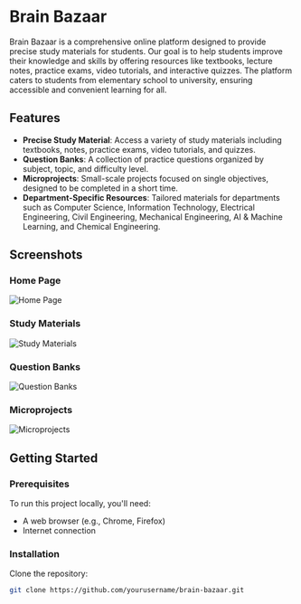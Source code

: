 # Brain Bazaar

Brain Bazaar is a comprehensive online platform designed to provide precise study materials for students. Our goal is to help students improve their knowledge and skills by offering resources like textbooks, lecture notes, practice exams, video tutorials, and interactive quizzes. The platform caters to students from elementary school to university, ensuring accessible and convenient learning for all.

## Features

- **Precise Study Material**: Access a variety of study materials including textbooks, notes, practice exams, video tutorials, and quizzes.
- **Question Banks**: A collection of practice questions organized by subject, topic, and difficulty level.
- **Microprojects**: Small-scale projects focused on single objectives, designed to be completed in a short time.
- **Department-Specific Resources**: Tailored materials for departments such as Computer Science, Information Technology, Electrical Engineering, Civil Engineering, Mechanical Engineering, AI & Machine Learning, and Chemical Engineering.

## Screenshots

### Home Page
![Home Page](screenshots/home_page.png)

### Study Materials
![Study Materials](screenshots/study_materials.png)

### Question Banks
![Question Banks](screenshots/question_banks.png)

### Microprojects
![Microprojects](screenshots/microprojects.png)

## Getting Started

### Prerequisites

To run this project locally, you'll need:

- A web browser (e.g., Chrome, Firefox)
- Internet connection

### Installation

Clone the repository:

```bash
git clone https://github.com/yourusername/brain-bazaar.git
